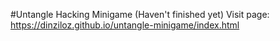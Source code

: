 #Untangle Hacking Minigame (Haven't finished yet)
Visit page: https://dinziloz.github.io/untangle-minigame/index.html
